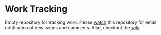 Work Tracking
=============

Empty repository for tracking work. Please [watch](https://help.github.com/articles/watching-repositories) this repository for email notification of new issues and comments. Also, checkout the [wiki](https://github.com/CodeClubHanoi/work-tracking/wiki).
